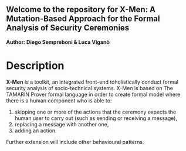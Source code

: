 ## Welcome to the repository for X-Men: A Mutation-Based Approach for the Formal Analysis of Security Ceremonies

**Author: Diego Sempreboni & Luca Viganò**

# Description

**X-Men** is a  toolkit,  an  integrated  front-end  toholistically  conduct  formal  security  analysis  of  socio-technical  systems. X-Men is based on The TAMARIN Prover formal language in order to create formal model where there is a human component who is able to:

1. skipping one or more of the actions that the ceremony expects the human user to carry out (such as sending or receiving a message),
2. replacing a message with another one,
3. adding an action.

Further extension will include other behavioural patterns.
